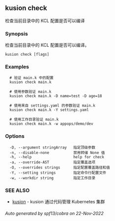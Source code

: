 ## kusion check

检查当前目录中的 KCL 配置是否可以编译

### Synopsis

检查当前目录中的 KCL 配置是否可以编译。

```
kusion check [flags]
```

### Examples

```
  # 验证 main.k 中的配置
  kusion check main.k
  
  # 使用参数验证 main.k
  kusion check main.k -D name=test -D age=18
  
  # 使用来自 settings.yaml 的参数验证 main.k
  kusion check main.k -Y settings.yaml
  
  # 使用工作目录验证 main.k
  kusion check main.k -w appops/demo/dev
```

### Options

```
  -D, --argument stringArray   指定顶级参数
  -n, --disable-none           禁用转储 None 值
  -h, --help                   help for check
  -a, --override-AST           指定覆盖选项
  -O, --overrides strings      指定配置覆盖路径和值
  -Y, --setting strings        指定命令行配置文件
  -w, --workdir string         指定工作目录
```

### SEE ALSO

* [kusion](kusion.md)	 - kusion 通过代码管理 Kubernetes 集群

###### Auto generated by spf13/cobra on 22-Nov-2022

